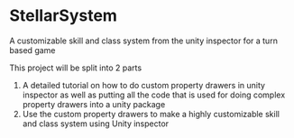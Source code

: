 # StellarSystem
A customizable skill and class system from the unity inspector for a turn based game

This project will be split into 2 parts
1. A detailed tutorial on how to do custom property drawers in unity inspector as well as putting all the code that is used for doing complex property drawers into a unity package
2. Use the custom property drawers to make a highly customizable skill and class system using Unity inspector
